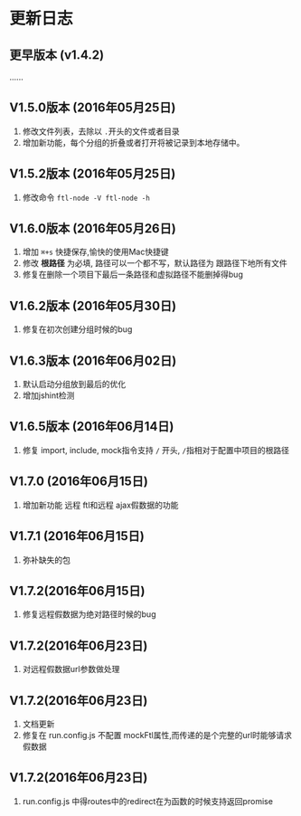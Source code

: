 # 更新日志

## 更早版本 (v1.4.2)
......

## V1.5.0版本 (2016年05月25日)

1. 修改文件列表，去除以 ```.```开头的文件或者目录
2. 增加新功能，每个分组的折叠或者打开将被记录到本地存储中。


## V1.5.2版本 (2016年05月25日)

1. 修改命令 ```ftl-node -V ftl-node -h```


## V1.6.0版本 (2016年05月26日)

1. 增加 ```⌘+s``` 快捷保存,愉快的使用Mac快捷键
2. 修改 **根路径** 为必填, 路径可以一个都不写，默认路径为 跟路径下地所有文件
3. 修复在删除一个项目下最后一条路径和虚拟路径不能删掉得bug


## V1.6.2版本 (2016年05月30日)

1. 修复在初次创建分组时候的bug

## V1.6.3版本 (2016年06月02日)

1. 默认启动分组放到最后的优化
2. 增加jshint检测
 
## V1.6.5版本 (2016年06月14日)

1. 修复 import, include, mock指令支持 ```/``` 开头, ```/```指相对于配置中项目的根路径
 
## V1.7.0 (2016年06月15日)
1. 增加新功能 远程 ftl和远程 ajax假数据的功能
 
## V1.7.1 (2016年06月15日)
1. 弥补缺失的包

## V1.7.2(2016年06月15日)
1. 修复远程假数据为绝对路径时候的bug

## V1.7.2(2016年06月23日)
1. 对远程假数据url参数做处理

## V1.7.2(2016年06月23日)
1. 文档更新
2. 修复在 run.config.js 不配置 mockFtl属性,而传递的是个完整的url时能够请求假数据

## V1.7.2(2016年06月23日)
1. run.config.js 中得routes中的redirect在为函数的时候支持返回promise

